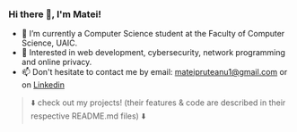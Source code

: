 ### Hi there 👋, I'm Matei!

- 🔋 I’m currently a Computer Science student at the Faculty of Computer Science, UAIC.
- 🤔 Interested in web development, cybersecurity, network programming and online privacy.
- 📫 Don't hesitate to contact me by email: [mateipruteanu1@gmail.com](mailto:mateipruteanu1@gmail.com) or on [Linkedin](https://www.linkedin.com/in/mateipruteanu/)

> ⬇️ check out my projects! (their features & code are described in their respective README.md files) ⬇️
